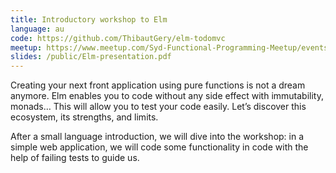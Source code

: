 ```yaml
---
title: Introductory workshop to Elm
language: au
code: https://github.com/ThibautGery/elm-todomvc
meetup: https://www.meetup.com/Syd-Functional-Programming-Meetup/events/241777048/
slides: /public/Elm-presentation.pdf
---
```


Creating your next front application using pure functions is not a dream anymore. Elm enables you to code without any side effect with immutability, monads… This will allow you to test your code easily. Let’s discover this ecosystem, its strengths, and limits.


After a small language introduction, we will dive into the workshop: in a simple web application, we will code some functionality in code with the help of failing tests to guide us.
